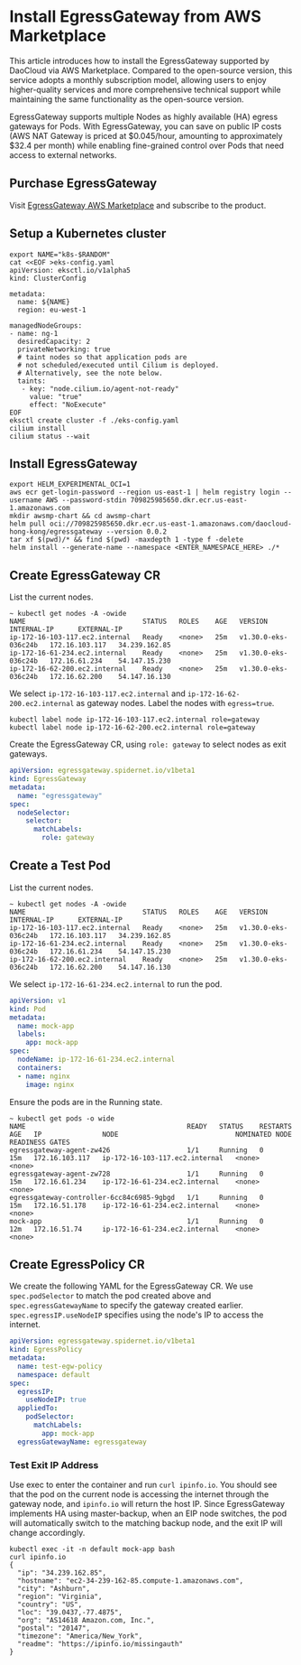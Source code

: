 # Install EgressGateway from AWS Marketplace

This article introduces how to install the EgressGateway supported by DaoCloud via AWS Marketplace. Compared to the open-source version, this service adopts a monthly subscription model, allowing users to enjoy higher-quality services and more comprehensive technical support while maintaining the same functionality as the open-source version.

EgressGateway supports multiple Nodes as highly available (HA) egress gateways for Pods. With EgressGateway, you can save on public IP costs (AWS NAT Gateway is priced at $0.045/hour, amounting to approximately $32.4 per month) while enabling fine-grained control over Pods that need access to external networks.

## Purchase EgressGateway

Visit [EgressGateway AWS Marketplace](https://aws.amazon.com/marketplace/pp/prodview-b5ip2fo7qduma/) and subscribe to the product.

## Setup a Kubernetes cluster

```shell
export NAME="k8s-$RANDOM"
cat <<EOF >eks-config.yaml
apiVersion: eksctl.io/v1alpha5
kind: ClusterConfig

metadata:
  name: ${NAME}
  region: eu-west-1

managedNodeGroups:
- name: ng-1
  desiredCapacity: 2
  privateNetworking: true
  # taint nodes so that application pods are
  # not scheduled/executed until Cilium is deployed.
  # Alternatively, see the note below.
  taints:
   - key: "node.cilium.io/agent-not-ready"
     value: "true"
     effect: "NoExecute"
EOF
eksctl create cluster -f ./eks-config.yaml
cilium install
cilium status --wait
```

## Install EgressGateway

```shell
export HELM_EXPERIMENTAL_OCI=1
aws ecr get-login-password --region us-east-1 | helm registry login --username AWS --password-stdin 709825985650.dkr.ecr.us-east-1.amazonaws.com
mkdir awsmp-chart && cd awsmp-chart
helm pull oci://709825985650.dkr.ecr.us-east-1.amazonaws.com/daocloud-hong-kong/egressgateway --version 0.0.2
tar xf $(pwd)/* && find $(pwd) -maxdepth 1 -type f -delete
helm install --generate-name --namespace <ENTER_NAMESPACE_HERE> ./*
```


## Create EgressGateway CR

List the current nodes.

```shell
~ kubectl get nodes -A -owide
NAME                             STATUS   ROLES    AGE   VERSION               INTERNAL-IP      EXTERNAL-IP   
ip-172-16-103-117.ec2.internal   Ready    <none>   25m   v1.30.0-eks-036c24b   172.16.103.117   34.239.162.85  
ip-172-16-61-234.ec2.internal    Ready    <none>   25m   v1.30.0-eks-036c24b   172.16.61.234    54.147.15.230
ip-172-16-62-200.ec2.internal    Ready    <none>   25m   v1.30.0-eks-036c24b   172.16.62.200    54.147.16.130  
```

We select `ip-172-16-103-117.ec2.internal` and `ip-172-16-62-200.ec2.internal` as gateway nodes. Label the nodes with `egress=true`.

```shell
kubectl label node ip-172-16-103-117.ec2.internal role=gateway
kubectl label node ip-172-16-62-200.ec2.internal role=gateway
```

Create the EgressGateway CR, using `role: gateway` to select nodes as exit gateways.

```yaml
apiVersion: egressgateway.spidernet.io/v1beta1
kind: EgressGateway
metadata:
  name: "egressgateway"
spec:
  nodeSelector:
    selector:
      matchLabels:
        role: gateway
```

## Create a Test Pod

List the current nodes.

```shell
~ kubectl get nodes -A -owide
NAME                             STATUS   ROLES    AGE   VERSION               INTERNAL-IP      EXTERNAL-IP                         
ip-172-16-103-117.ec2.internal   Ready    <none>   25m   v1.30.0-eks-036c24b   172.16.103.117   34.239.162.85  
ip-172-16-61-234.ec2.internal    Ready    <none>   25m   v1.30.0-eks-036c24b   172.16.61.234    54.147.15.230
ip-172-16-62-200.ec2.internal    Ready    <none>   25m   v1.30.0-eks-036c24b   172.16.62.200    54.147.16.130  
```

We select `ip-172-16-61-234.ec2.internal` to run the pod.

```yaml
apiVersion: v1
kind: Pod
metadata:
  name: mock-app
  labels:
    app: mock-app
spec:
  nodeName: ip-172-16-61-234.ec2.internal
  containers:
  - name: nginx
    image: nginx
```

Ensure the pods are in the Running state.

```shell
~ kubectl get pods -o wide
NAME                                        READY   STATUS    RESTARTS   AGE   IP               NODE                             NOMINATED NODE   READINESS GATES
egressgateway-agent-zw426                   1/1     Running   0          15m   172.16.103.117   ip-172-16-103-117.ec2.internal   <none>           <none>
egressgateway-agent-zw728                   1/1     Running   0          15m   172.16.61.234    ip-172-16-61-234.ec2.internal    <none>           <none>
egressgateway-controller-6cc84c6985-9gbgd   1/1     Running   0          15m   172.16.51.178    ip-172-16-61-234.ec2.internal    <none>           <none>
mock-app                                    1/1     Running   0          12m   172.16.51.74     ip-172-16-61-234.ec2.internal    <none>           <none>
```

## Create EgressPolicy CR

We create the following YAML for the EgressGateway CR. We use `spec.podSelector` to match the pod created above and `spec.egressGatewayName` to specify the gateway created earlier. `spec.egressIP.useNodeIP` specifies using the node's IP to access the internet.

```yaml
apiVersion: egressgateway.spidernet.io/v1beta1
kind: EgressPolicy
metadata:
  name: test-egw-policy
  namespace: default
spec:
  egressIP:
    useNodeIP: true
  appliedTo:
    podSelector:
      matchLabels:
        app: mock-app
  egressGatewayName: egressgateway
```

### Test Exit IP Address

Use exec to enter the container and run `curl ipinfo.io`. You should see that the pod on the current node is accessing the internet through the gateway node, and `ipinfo.io` will return the host IP. Since EgressGateway implements HA using master-backup, when an EIP node switches, the pod will automatically switch to the matching backup node, and the exit IP will change accordingly.

```shell
kubectl exec -it -n default mock-app bash
curl ipinfo.io
{
  "ip": "34.239.162.85",
  "hostname": "ec2-34-239-162-85.compute-1.amazonaws.com",
  "city": "Ashburn",
  "region": "Virginia",
  "country": "US",
  "loc": "39.0437,-77.4875",
  "org": "AS14618 Amazon.com, Inc.",
  "postal": "20147",
  "timezone": "America/New_York",
  "readme": "https://ipinfo.io/missingauth"
}
```
